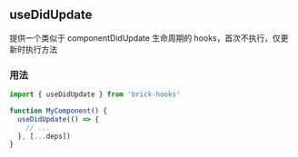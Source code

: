 ## useDidUpdate

提供一个类似于 componentDidUpdate 生命周期的 hooks，首次不执行，仅更新时执行方法

### 用法

```javascript
import { useDidUpdate } from 'brick-hooks'

function MyComponent() {
  useDidUpdate(() => {
    // ...
  }, [...deps])
}
```
